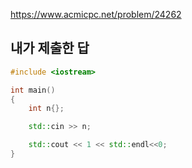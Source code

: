 https://www.acmicpc.net/problem/24262

내가 제출한 답
-----------
```cpp
#include <iostream>

int main()
{
	int n{};

	std::cin >> n;

	std::cout << 1 << std::endl<<0;
}
```
